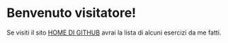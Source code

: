 # Benvenuto visitatore!
Se visiti il sito [HOME DI GITHUB](https://christianmarconetto.github.io/TPSIT/) avrai la lista di alcuni esercizi da me fatti.
